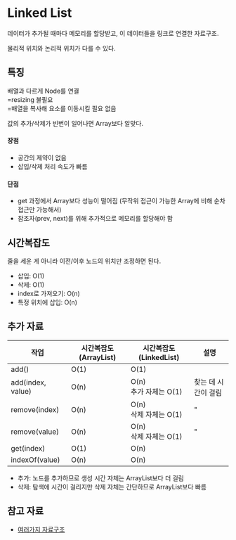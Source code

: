 # Linked List

데이터가 추가될 때마다 메모리를 할당받고, 이 데이터들을 링크로 연결한 자료구조.

물리적 위치와 논리적 위치가 다를 수 있다.

## 특징

배열과 다르게 Node를 연결<br>
=resizing 불필요<br>
=배열을 복사해 요소를 이동시킬 필요 없음

값의 추가/삭제가 빈번이 일어나면 Array보다 알맞다.

#### 장점

- 공간의 제약이 없음
- 삽입/삭제 처리 속도가 빠름

#### 단점

- get 과정에서 Array보다 성능이 떨어짐 (무작위 접근이 가능한 Array에 비해 순차 접근만 가능해서)
- 참조자(prev, next)를 위해 추가적으로 메모리를 할당해야 함

## 시간복잡도

줄을 세운 게 아니라 이전/이후 노드의 위치만 조정하면 된다.

- 삽입: O(1)
- 삭제: O(1)
- index로 가져오기: O(n)
- 특정 위치에 삽입: O(n)

## 추가 자료

| 작업              | 시간복잡도(ArrayList) | 시간복잡도(LinkedList)    | 설명                |
| ----------------- | --------------------- | ------------------------- | ------------------- |
| add()             | O(1)                  | O(1)                      |                     |
| add(index, value) | O(n)                  | O(n)<br/>추가 자체는 O(1) | 찾는 데 시간이 걸림 |
| remove(index)     | O(n)                  | O(n)<br/>삭제 자체는 O(1) | "                   |
| remove(value)     | O(n)                  | O(n)<br/>삭제 자체는 O(1) | "                   |
| get(index)        | O(1)                  | O(n)                      |                     |
| indexOf(value)    | O(n)                  | O(n)                      |                     |

- 추가: 노드를 추가하므로 생성 시간 자체는 ArrayList보다 더 걸림
- 삭제: 탐색에 시간이 걸리지만 삭제 자체는 간단하므로 ArrayList보다 빠름

## 참고 자료

- [여러가지 자료구조](https://soliloquiess.github.io/study/2021/03/20/java_%EC%9E%90%EB%A3%8C%EA%B5%AC%EC%A1%B0.html)
